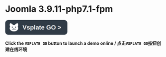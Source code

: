 # Joomla 3.9.11-php7.1-fpm

<a href="https://www.vsplate.com/?docker-compose=https://github.com/vsplate/dcenvs/joomla/3.9.11-php7.1-fpm"><img alt="VSPLATE GO" src="https://raw.githubusercontent.com/vsplate/images/master/vsgo_btn.png" width="200px"></a>

**Click the `VSPLATE GO` button to launch a demo online / 点击`VSPLATE GO`按钮创建在线环境**